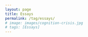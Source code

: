 ```yaml
---
layout: page
title: Essays
permalink: /tag/essays/
# image: images/cognition-crisis.jpg
# tags: [Essays]
---
```


<!-- ![]({{site.baseurl}}/images/cognition-crisis.jpg){:style="width: 120%; max-width: 120%; margin-left: -10%"}

Below you will find a list of essays. -->